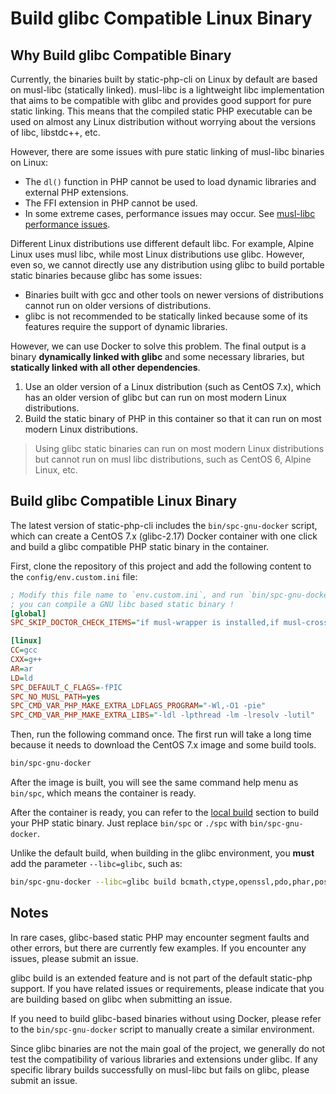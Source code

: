 # Build glibc Compatible Linux Binary

## Why Build glibc Compatible Binary

Currently, the binaries built by static-php-cli on Linux by default are based on musl-libc (statically linked). 
musl-libc is a lightweight libc implementation 
that aims to be compatible with glibc and provides good support for pure static linking. 
This means that the compiled static PHP executable can be used on almost any Linux distribution without worrying about the versions of libc, libstdc++, etc.

However, there are some issues with pure static linking of musl-libc binaries on Linux:

- The `dl()` function in PHP cannot be used to load dynamic libraries and external PHP extensions.
- The FFI extension in PHP cannot be used.
- In some extreme cases, performance issues may occur. See [musl-libc performance issues](https://github.com/php/php-src/issues/13648).

Different Linux distributions use different default libc. 
For example, Alpine Linux uses musl libc, while most Linux distributions use glibc. 
However, even so, we cannot directly use any distribution using glibc to build portable static binaries because glibc has some issues:

- Binaries built with gcc and other tools on newer versions of distributions cannot run on older versions of distributions.
- glibc is not recommended to be statically linked because some of its features require the support of dynamic libraries.

However, we can use Docker to solve this problem. 
The final output is a binary **dynamically linked with glibc** and some necessary libraries, 
but **statically linked with all other dependencies**.

1. Use an older version of a Linux distribution (such as CentOS 7.x), which has an older version of glibc but can run on most modern Linux distributions.
2. Build the static binary of PHP in this container so that it can run on most modern Linux distributions.

> Using glibc static binaries can run on most modern Linux distributions but cannot run on musl libc distributions, such as CentOS 6, Alpine Linux, etc.

## Build glibc Compatible Linux Binary

The latest version of static-php-cli includes the `bin/spc-gnu-docker` script, 
which can create a CentOS 7.x (glibc-2.17) Docker container with one click and build a glibc compatible PHP static binary in the container.

First, clone the repository of this project and add the following content to the `config/env.custom.ini` file:

```ini
; Modify this file name to `env.custom.ini`, and run `bin/spc-gnu-docker`,
; you can compile a GNU libc based static binary !
[global]
SPC_SKIP_DOCTOR_CHECK_ITEMS="if musl-wrapper is installed,if musl-cross-make is installed"

[linux]
CC=gcc
CXX=g++
AR=ar
LD=ld
SPC_DEFAULT_C_FLAGS=-fPIC
SPC_NO_MUSL_PATH=yes
SPC_CMD_VAR_PHP_MAKE_EXTRA_LDFLAGS_PROGRAM="-Wl,-O1 -pie"
SPC_CMD_VAR_PHP_MAKE_EXTRA_LIBS="-ldl -lpthread -lm -lresolv -lutil"
```

Then, run the following command once. 
The first run will take a long time because it needs to download the CentOS 7.x image and some build tools.

```bash
bin/spc-gnu-docker
```

After the image is built, you will see the same command help menu as `bin/spc`, which means the container is ready.

After the container is ready, you can refer to the [local build](./manual-build) section to build your PHP static binary. 
Just replace `bin/spc` or `./spc` with `bin/spc-gnu-docker`.

Unlike the default build, when building in the glibc environment, you **must** add the parameter `--libc=glibc`, such as:

```bash
bin/spc-gnu-docker --libc=glibc build bcmath,ctype,openssl,pdo,phar,posix,session,tokenizer,xml,zip --build-cli --debug
```

## Notes

In rare cases, glibc-based static PHP may encounter segment faults and other errors, but there are currently few examples. 
If you encounter any issues, please submit an issue.

glibc build is an extended feature and is not part of the default static-php support. 
If you have related issues or requirements, please indicate that you are building based on glibc when submitting an issue.

If you need to build glibc-based binaries without using Docker, 
please refer to the `bin/spc-gnu-docker` script to manually create a similar environment.

Since glibc binaries are not the main goal of the project, 
we generally do not test the compatibility of various libraries and extensions under glibc.
If any specific library builds successfully on musl-libc but fails on glibc, please submit an issue.
